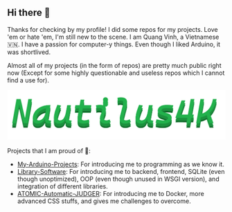## Hi there 👋

Thanks for checking by my profile! I did some repos for my projects. Love 'em or hate 'em, I'm still new to the scene.
I am Quang Vinh, a Vietnamese 🇻🇳. I have a passion for computer-y things. Even though I liked Arduino, it was shortlived.

Almost all of my projects (in the form of repos) are pretty much public right now (Except for some highly questionable and useless repos which I cannot find a use for).


![Nautilus4K](/ColorPalletes.png)


Projects that I am proud of 📖:
- [My-Arduino-Projects](https://github.com/Nautilus4K/My-Arduino-Projects): For introducing me to programming as we know it.
- [Library-Software](https://github.com/Nautilus4K/Library-Software): For introducing me to backend, frontend, SQLite (even though unoptimized), OOP (even though unused in WSGI version), and integration of different libraries.
- [ATOMIC-Automatic-JUDGER](https://github.com/Nautilus4K/ATOMIC-Automatic-JUDGER): For introducing me to Docker, more advanced CSS stuffs, and gives me challenges to overcome.
